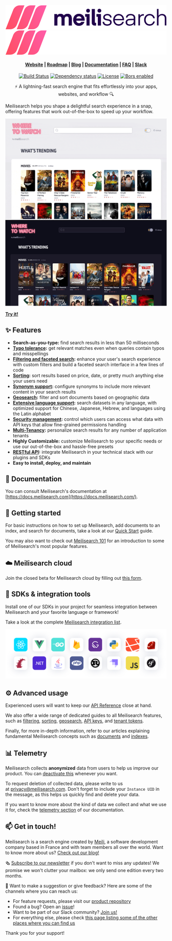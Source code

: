 <p align="center">
  <img src="assets/meilisearch-logo-light.svg?sanitize=true#gh-light-mode-only">
  <img src="assets/meilisearch-logo-dark.svg?sanitize=true#gh-dark-mode-only">
</p>

<h4 align="center">
  <a href="https://www.meilisearch.com">Website</a> |
  <a href="https://roadmap.meilisearch.com/tabs/1-under-consideration">Roadmap</a> |
  <a href="https://blog.meilisearch.com">Blog</a> |
  <a href="https://docs.meilisearch.com">Documentation</a> |
  <a href="https://docs.meilisearch.com/faq/">FAQ</a> |
  <a href="https://slack.meilisearch.com">Slack</a>
</h4>

<p align="center">
  <a href="https://github.com/meilisearch/meilisearch/actions"><img src="https://github.com/meilisearch/meilisearch/workflows/Cargo%20test/badge.svg" alt="Build Status"></a>
  <a href="https://deps.rs/repo/github/meilisearch/meilisearch"><img src="https://deps.rs/repo/github/meilisearch/meilisearch/status.svg" alt="Dependency status"></a>
  <a href="https://github.com/meilisearch/meilisearch/blob/main/LICENSE"><img src="https://img.shields.io/badge/license-MIT-informational" alt="License"></a>
  <a href="https://app.bors.tech/repositories/26457"><img src="https://bors.tech/images/badge_small.svg" alt="Bors enabled"></a>
</p>

<p align="center">⚡ A lightning-fast search engine that fits effortlessly into your apps, websites, and workflow 🔍</p>

Meilisearch helps you shape a delightful search experience in a snap, offering features that work out-of-the-box to speed up your workflow.

<p align="center" name="demo">
  <img src="assets/demo-light.gif#gh-light-mode-only" alt="A bright colored application for finding movies screening near the user">
  <img src="assets/demo-dark.gif#gh-dark-mode-only" alt="A dark colored application for finding movies screening near the user">
</p>

[**Try it!**](https://where2watch.meilisearch.com/)

## ✨ Features

- **Search-as-you-type:** find search results in less than 50 milliseconds
- **[Typo tolerance](https://docs.meilisearch.com/learn/getting_started/customizing_relevancy.html#typo-tolerance):** get relevant matches even when queries contain typos and misspellings
- **[Filtering and faceted search](https://docs.meilisearch.com/learn/advanced/filtering_and_faceted_search.html):** enhance your user's search experience with custom filters and build a faceted search interface in a few lines of code
- **[Sorting](https://docs.meilisearch.com/learn/advanced/sorting.html):** sort results based on price, date, or pretty much anything else your users need
- **[Synonym support](https://docs.meilisearch.com/learn/getting_started/customizing_relevancy.html#synonyms):** configure synonyms to include more relevant content in your search results
- **[Geosearch](https://docs.meilisearch.com/learn/advanced/geosearch.html):** filter and sort documents based on geographic data
- **[Extensive language support](https://docs.meilisearch.com/learn/what_is_meilisearch/language.html):** search datasets in any language, with optimized support for Chinese, Japanese, Hebrew, and languages using the Latin alphabet
- **[Security management](https://docs.meilisearch.com/learn/security/master_api_keys.html):** control which users can access what data with API keys that allow fine-grained permissions handling
- **[Multi-Tenancy](https://docs.meilisearch.com/learn/security/tenant_tokens.html):** personalize search results for any number of application tenants
- **Highly Customizable:** customize Meilisearch to your specific needs or use our out-of-the-box and hassle-free presets
- **[RESTful API](https://docs.meilisearch.com/reference/api/overview.html):** integrate Meilisearch in your technical stack with our plugins and SDKs
- **Easy to install, deploy, and maintain**

## 📖 Documentation

You can consult Meilisearch's documentation at [https://docs.meilisearch.com](https://docs.meilisearch.com/).

## 🚀 Getting started

For basic instructions on how to set up Meilisearch, add documents to an index, and search for documents, take a look at our [Quick Start](https://docs.meilisearch.com/learn/getting_started/quick_start.html) guide.

You may also want to check out [Meilisearch 101](https://docs.meilisearch.com/learn/getting_started/filtering_and_sorting.html) for an introduction to some of Meilisearch's most popular features.

## ☁️ Meilisearch cloud

Join the closed beta for Meilisearch cloud by filling out [this form](https://meilisearch.typeform.com/to/VI2cI2rv).

## 🧰 SDKs & integration tools

Install one of our SDKs in your project for seamless integration between Meilisearch and your favorite language or framework!

Take a look at the complete [Meilisearch integration list](https://docs.meilisearch.com/learn/what_is_meilisearch/sdks.html).

![Logos belonging to different languages and frameworks supported by Meilisearch, including React, Ruby on Rails, Go, Rust, and PHP](assets/integrations.png)

## ⚙️ Advanced usage

Experienced users will want to keep our [API Reference](https://docs.meilisearch.com/reference/api) close at hand.

We also offer a wide range of dedicated guides to all Meilisearch features, such as [filtering](https://docs.meilisearch.com/learn/advanced/filtering_and_faceted_search.html), [sorting](https://docs.meilisearch.com/learn/advanced/sorting.html), [geosearch](https://docs.meilisearch.com/learn/advanced/geosearch.html), [API keys](https://docs.meilisearch.com/learn/security/master_api_keys.html), and [tenant tokens](https://docs.meilisearch.com/learn/security/tenant_tokens.html).

Finally, for more in-depth information, refer to our articles explaining fundamental Meilisearch concepts such as [documents](https://docs.meilisearch.com/learn/core_concepts/documents.html) and [indexes](https://docs.meilisearch.com/learn/core_concepts/indexes.html).

## 📊 Telemetry

Meilisearch collects **anonymized** data from users to help us improve our product. You can [deactivate this](https://docs.meilisearch.com/learn/what_is_meilisearch/telemetry.html#how-to-disable-data-collection) whenever you want.

To request deletion of collected data, please write to us at [privacy@meilisearch.com](mailto:privacy@meilisearch.com). Don't forget to include your `Instance UID` in the message, as this helps us quickly find and delete your data.

If you want to know more about the kind of data we collect and what we use it for, check the [telemetry section](https://docs.meilisearch.com/learn/what_is_meilisearch/telemetry.html) of our documentation.

## 📫 Get in touch!

Meilisearch is a search engine created by [Meili](https://www.welcometothejungle.com/en/companies/meilisearch), a software development company based in France and with team members all over the world. Want to know more about us? [Check out our blog!](https://blog.meilisearch.com/)

🗞 [Subscribe to our newsletter](https://meilisearch.us2.list-manage.com/subscribe?u=27870f7b71c908a8b359599fb&id=79582d828e) if you don't want to miss any updates! We promise we won't clutter your mailbox: we only send one edition every two months.

💌 Want to make a suggestion or give feedback? Here are some of the channels where you can reach us:

- For feature requests, please visit our [product repository](https://github.com/meilisearch/product/discussions)
- Found a bug? Open an [issue](https://github.com/meilisearch/meilisearch/issues)!
- Want to be part of our Slack community? [Join us!](https://slack.meilisearch.com/)
- For everything else, please check [this page listing some of the other places where you can find us](https://docs.meilisearch.com/learn/what_is_meilisearch/contact.html)

Thank you for your support!
